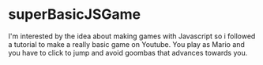 ﻿# superBasicJSGame

I'm interested by the idea about making games with Javascript so i followed a tutorial to make a really basic game on Youtube. You play as Mario and you have to click to jump and avoid goombas that advances towards you.
